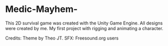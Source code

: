 # Medic-Mayhem-
This 2D survival game was created with the Unity Game Engine.
All designs were created by me. 
My first project with rigging and animating a character. 

Credits: 
Theme by Theo JT. 
SFX: Freesound.org users
